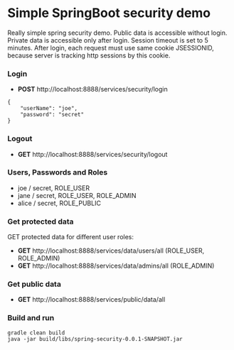 # Simple SpringBoot security demo

Really simple spring security demo. Public data is accessible without login.
Private data is accessible only after login. Session timeout is set to 5 minutes.
After login, each request must use same cookie JSESSIONID, because server is tracking http sessions by this cookie.

### Login
* __POST__ http://localhost:8888/services/security/login
```
{
	"userName": "joe",
	"password": "secret"
}
```
### Logout
* __GET__ http://localhost:8888/services/security/logout

### Users, Passwords and Roles
* joe / secret, ROLE_USER
* jane / secret, ROLE_USER, ROLE_ADMIN
* alice / secret, ROLE_PUBLIC

### Get protected data
GET protected data for different user roles:
* __GET__ http://localhost:8888/services/data/users/all (ROLE_USER, ROLE_ADMIN)
* __GET__ http://localhost:8888/services/data/admins/all (ROLE_ADMIN)

### Get public data
* __GET__ http://localhost:8888/services/public/data/all

### Build and run
```
gradle clean build 
java -jar build/libs/spring-security-0.0.1-SNAPSHOT.jar 
```